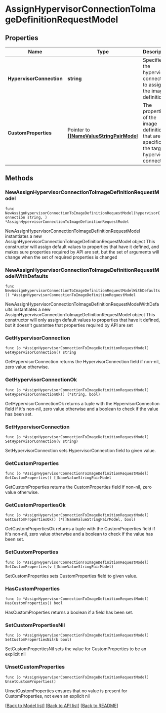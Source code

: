 # AssignHypervisorConnectionToImageDefinitionRequestModel

## Properties

Name | Type | Description | Notes
------------ | ------------- | ------------- | -------------
**HypervisorConnection** | **string** | Specifies the hypervisor connection to assign to the image definition. | 
**CustomProperties** | Pointer to [**[]NameValueStringPairModel**](NameValueStringPairModel.md) | The properties of the image definition that are specific to the target hypervisor connection. | [optional] 

## Methods

### NewAssignHypervisorConnectionToImageDefinitionRequestModel

`func NewAssignHypervisorConnectionToImageDefinitionRequestModel(hypervisorConnection string, ) *AssignHypervisorConnectionToImageDefinitionRequestModel`

NewAssignHypervisorConnectionToImageDefinitionRequestModel instantiates a new AssignHypervisorConnectionToImageDefinitionRequestModel object
This constructor will assign default values to properties that have it defined,
and makes sure properties required by API are set, but the set of arguments
will change when the set of required properties is changed

### NewAssignHypervisorConnectionToImageDefinitionRequestModelWithDefaults

`func NewAssignHypervisorConnectionToImageDefinitionRequestModelWithDefaults() *AssignHypervisorConnectionToImageDefinitionRequestModel`

NewAssignHypervisorConnectionToImageDefinitionRequestModelWithDefaults instantiates a new AssignHypervisorConnectionToImageDefinitionRequestModel object
This constructor will only assign default values to properties that have it defined,
but it doesn't guarantee that properties required by API are set

### GetHypervisorConnection

`func (o *AssignHypervisorConnectionToImageDefinitionRequestModel) GetHypervisorConnection() string`

GetHypervisorConnection returns the HypervisorConnection field if non-nil, zero value otherwise.

### GetHypervisorConnectionOk

`func (o *AssignHypervisorConnectionToImageDefinitionRequestModel) GetHypervisorConnectionOk() (*string, bool)`

GetHypervisorConnectionOk returns a tuple with the HypervisorConnection field if it's non-nil, zero value otherwise
and a boolean to check if the value has been set.

### SetHypervisorConnection

`func (o *AssignHypervisorConnectionToImageDefinitionRequestModel) SetHypervisorConnection(v string)`

SetHypervisorConnection sets HypervisorConnection field to given value.


### GetCustomProperties

`func (o *AssignHypervisorConnectionToImageDefinitionRequestModel) GetCustomProperties() []NameValueStringPairModel`

GetCustomProperties returns the CustomProperties field if non-nil, zero value otherwise.

### GetCustomPropertiesOk

`func (o *AssignHypervisorConnectionToImageDefinitionRequestModel) GetCustomPropertiesOk() (*[]NameValueStringPairModel, bool)`

GetCustomPropertiesOk returns a tuple with the CustomProperties field if it's non-nil, zero value otherwise
and a boolean to check if the value has been set.

### SetCustomProperties

`func (o *AssignHypervisorConnectionToImageDefinitionRequestModel) SetCustomProperties(v []NameValueStringPairModel)`

SetCustomProperties sets CustomProperties field to given value.

### HasCustomProperties

`func (o *AssignHypervisorConnectionToImageDefinitionRequestModel) HasCustomProperties() bool`

HasCustomProperties returns a boolean if a field has been set.

### SetCustomPropertiesNil

`func (o *AssignHypervisorConnectionToImageDefinitionRequestModel) SetCustomPropertiesNil(b bool)`

 SetCustomPropertiesNil sets the value for CustomProperties to be an explicit nil

### UnsetCustomProperties
`func (o *AssignHypervisorConnectionToImageDefinitionRequestModel) UnsetCustomProperties()`

UnsetCustomProperties ensures that no value is present for CustomProperties, not even an explicit nil

[[Back to Model list]](../README.md#documentation-for-models) [[Back to API list]](../README.md#documentation-for-api-endpoints) [[Back to README]](../README.md)



